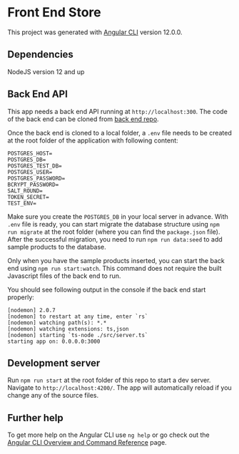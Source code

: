 # Front End Store

This project was generated with [Angular CLI](https://github.com/angular/angular-cli) version 12.0.0.

## Dependencies

NodeJS version 12 and up

## Back End API
This app needs a back end API running at `http://localhost:300`. The code of the back end 
can be cloned from [back end repo](https://github.com/hungtruongquoc/nd0067-c2-creating-an-api-with-postgresql-and-express-project-starter).

Once the back end is cloned to a local folder, a `.env` file needs to be created at the root folder of the application with following content:
```dotenv
POSTGRES_HOST=
POSTGRES_DB=
POSTGRES_TEST_DB=
POSTGRES_USER=
POSTGRES_PASSWORD=
BCRYPT_PASSWORD=
SALT_ROUND=
TOKEN_SECRET=
TEST_ENV=
```

Make sure you create the `POSTGRES_DB` in your local server in advance. With `.env` file is ready, you can start migrate 
the database structure using `npm run migrate` at the root folder (where you can find the `package.json` file). 
After the successful migration, you need to run `npm run data:seed` to add sample products to the database.

Only when you have the sample products inserted, you can start the back end using `npm run start:watch`. 
This command does not require the built Javascript files of the back end to run. 

You should see following output in the console if the back end start properly:

```
[nodemon] 2.0.7
[nodemon] to restart at any time, enter `rs`
[nodemon] watching path(s): *.*
[nodemon] watching extensions: ts,json
[nodemon] starting `ts-node ./src/server.ts`
starting app on: 0.0.0.0:3000
```

## Development server

Run `npm run start` at the root folder of this repo to start a dev server. Navigate to `http://localhost:4200/`. The app will automatically reload if you change any of the source files.

## Further help

To get more help on the Angular CLI use `ng help` or go check out the [Angular CLI Overview and Command Reference](https://angular.io/cli) page.
